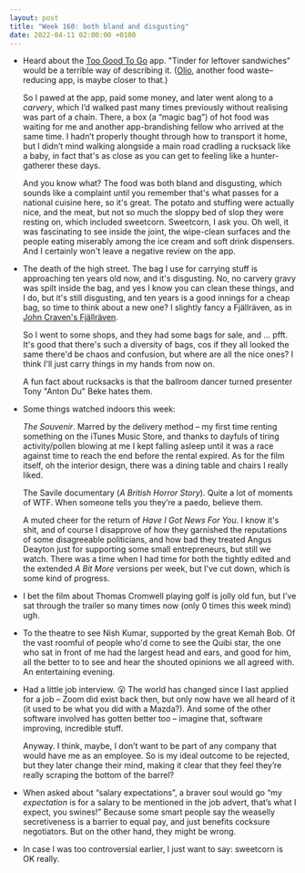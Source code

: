 ```yaml
---
layout: post
title: "Week 160: both bland and disgusting"
date: 2022-04-11 02:00:00 +0100
---
```


- Heard about the [Too Good To Go](https://toogoodtogo.co.uk/en-gb) app. "Tinder for leftover sandwiches" would be a terrible way of describing it.
  ([<span class="caps">Olio</span>](https://olioex.com/), another food waste–reducing app, is maybe closer to that.)

  So I pawed at the app, paid some money, and later went along to a _carvery_, which I’d walked past many times previously without realising was part of a chain. There, a box (a “magic bag”) of hot food was waiting for me and another app-brandishing fellow who arrived at the same time. I hadn’t properly thought through how to transport it home, but I didn’t mind walking alongside a main road cradling a rucksack like a baby, in fact that's as close as you can get to feeling like a hunter-gatherer these days.

  And you know what? The food was both bland and disgusting, which sounds like a complaint until you remember that's what passes for a national cuisine here, so it's great. The potato and stuffing were actually nice, and the meat, but not so much the sloppy bed of slop they were resting on, which included sweetcorn. Sweetcorn, I ask you. Oh well, it was fascinating to see inside the joint, the wipe-clean surfaces and the people eating miserably among the ice cream and soft drink dispensers. And I certainly won't leave a negative review on the app.

- The death of the high street.
  The bag I use for carrying stuff is approaching ten years old now, and it's disgusting.
  No, no carvery gravy was spilt inside the bag, and yes I know you can clean these things, and I do, but it's still disgusting, and ten years is a good innings for a cheap bag, so time to think about a new one?
  I slightly fancy a Fjällräven, as in [John Craven's Fjällräven](https://archive.org/details/fagsmagsandbags1-4/Fags%2C+Mags+and+Bags+(s04+e06)+'John+Craven's+Fj%C3%A4llr%C3%A4ven'.mp3).

  So I went to some shops, and they had some bags for sale, and ... pfft.
  It's good that there's such a diversity of bags, cos if they all looked the same there'd be chaos and confusion, but where are all the nice ones?
  I think I'll just carry things in my hands from now on.

  A fun fact about rucksacks is that the ballroom dancer turned presenter Tony "Anton Du" Beke hates them.

- Some things watched indoors this week:

  <cite>The Souvenir</cite>.
  Marred by the delivery method – my first time renting something on the iTunes Music Store, and thanks to dayfuls of tiring activity/pollen blowing at me I kept falling asleep until it was a race against time to reach the end before the rental expired. As for the film itself, oh the interior design, there was a dining table and chairs I really liked. 

  The Savile documentary (<cite>A British Horror Story</cite>). Quite a lot of moments of <abbr>WTF</abbr>. When someone tells you they’re a paedo, believe them. 

  A muted cheer for the return of <cite>Have I Got News For You</cite>. I know it's shit, and of course I disapprove of how they garnished the reputations of some disagreeable politicians,
  and how bad they treated Angus Deayton just for supporting some small entrepreneurs, but still we watch.
  There was a time when I had time for both the tightly edited and the extended <cite>A Bit More</cite> versions per week, but I've cut down, which is some kind of progress.

- I bet the film about Thomas Cromwell playing golf is jolly old fun, but I’ve sat through the trailer so many times now (only 0 times this week mind) ugh.

- To the theatre to see Nish Kumar, supported by the great Kemah Bob. Of the vast roomful of people who'd come to see the Quibi star, the one who sat in front of me had the largest head and ears, and good for him, all the better to to see and hear the shouted opinions we all agreed with. An entertaining evening.

- Had a little job interview.
  😮 The world has changed since I last applied for a job – Zoom did exist back then, but only now have we all heard of it (it used to be what you did with a Mazda?). And some of the other software involved has gotten better too – imagine that, software improving, incredible stuff.

  Anyway. I think, maybe, I don’t want to be part of any company that would have me as an employee. So is my ideal outcome to be rejected, but they later change their mind, making it clear that they feel they’re really scraping the bottom of the barrel?

- When asked about “salary expectations”, a braver soul would go “my _expectation_ is for a salary to be mentioned in the job advert, that’s what I expect, you swines!”
  Because some smart people say the weaselly secretiveness is a barrier to equal pay, and just benefits cocksure negotiators. But on the other hand, they might be wrong.


- In case I was too controversial earlier, I just want to say: sweetcorn is OK really.

